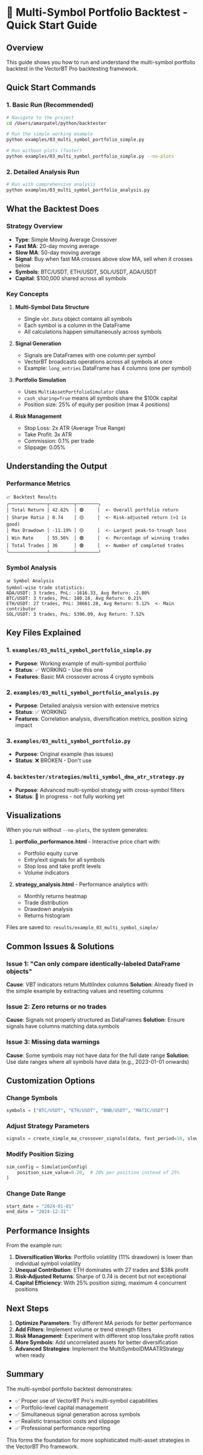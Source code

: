# 🚀 Multi-Symbol Portfolio Backtest - Quick Start Guide

## Overview

This guide shows you how to run and understand the multi-symbol portfolio backtest in the VectorBT Pro backtesting framework.

## Quick Start Commands

### 1. Basic Run (Recommended)

```bash
# Navigate to the project
cd /Users/amarpatel/python/backtester

# Run the simple working example
python examples/03_multi_symbol_portfolio_simple.py

# Run without plots (faster)
python examples/03_multi_symbol_portfolio_simple.py --no-plots
```

### 2. Detailed Analysis Run

```bash
# Run with comprehensive analysis
python examples/03_multi_symbol_portfolio_analysis.py
```

## What the Backtest Does

### Strategy Overview
- **Type**: Simple Moving Average Crossover
- **Fast MA**: 20-day moving average
- **Slow MA**: 50-day moving average
- **Signal**: Buy when fast MA crosses above slow MA, sell when it crosses below
- **Symbols**: BTC/USDT, ETH/USDT, SOL/USDT, ADA/USDT
- **Capital**: $100,000 shared across all symbols

### Key Concepts

1. **Multi-Symbol Data Structure**
   - Single `vbt.Data` object contains all symbols
   - Each symbol is a column in the DataFrame
   - All calculations happen simultaneously across symbols

2. **Signal Generation**
   - Signals are DataFrames with one column per symbol
   - VectorBT broadcasts operations across all symbols at once
   - Example: `long_entries` DataFrame has 4 columns (one per symbol)

3. **Portfolio Simulation**
   - Uses `MultiAssetPortfolioSimulator` class
   - `cash_sharing=True` means all symbols share the $100k capital
   - Position size: 25% of equity per position (max 4 positions)

4. **Risk Management**
   - Stop Loss: 2x ATR (Average True Range)
   - Take Profit: 3x ATR
   - Commission: 0.1% per trade
   - Slippage: 0.05%

## Understanding the Output

### Performance Metrics

```
📈 Backtest Results
╭──────────────┬─────────┬────────╮
│ Total Return │ 42.62%  │ 🟢     │  <- Overall portfolio return
│ Sharpe Ratio │ 0.74    │ 🟡     │  <- Risk-adjusted return (>1 is good)
│ Max Drawdown │ -11.19% │ 🟡     │  <- Largest peak-to-trough loss
│ Win Rate     │ 55.56%  │ 🟢     │  <- Percentage of winning trades
│ Total Trades │ 36      │ 🟢     │  <- Number of completed trades
╰──────────────┴─────────┴────────╯
```

### Symbol Analysis

```
📊 Symbol Analysis
Symbol-wise trade statistics:
ADA/USDT: 3 trades, PnL: -1616.33, Avg Return: -2.80%
BTC/USDT: 3 trades, PnL: 180.18, Avg Return: 0.21%
ETH/USDT: 27 trades, PnL: 38661.28, Avg Return: 5.12%  <- Main contributor
SOL/USDT: 3 trades, PnL: 5396.09, Avg Return: 7.52%
```

## Key Files Explained

### 1. `examples/03_multi_symbol_portfolio_simple.py`
- **Purpose**: Working example of multi-symbol portfolio
- **Status**: ✅ WORKING - Use this one
- **Features**: Basic MA crossover across 4 crypto symbols

### 2. `examples/03_multi_symbol_portfolio_analysis.py`
- **Purpose**: Detailed analysis version with extensive metrics
- **Status**: ✅ WORKING
- **Features**: Correlation analysis, diversification metrics, position sizing impact

### 3. `examples/03_multi_symbol_portfolio.py`
- **Purpose**: Original example (has issues)
- **Status**: ❌ BROKEN - Don't use

### 4. `backtester/strategies/multi_symbol_dma_atr_strategy.py`
- **Purpose**: Advanced multi-symbol strategy with cross-symbol filters
- **Status**: 🔧 In progress - not fully working yet

## Visualizations

When you run without `--no-plots`, the system generates:

1. **portfolio_performance.html** - Interactive price chart with:
   - Portfolio equity curve
   - Entry/exit signals for all symbols
   - Stop loss and take profit levels
   - Volume indicators

2. **strategy_analysis.html** - Performance analytics with:
   - Monthly returns heatmap
   - Trade distribution
   - Drawdown analysis
   - Returns histogram

Files are saved to: `results/example_03_multi_symbol_simple/`

## Common Issues & Solutions

### Issue 1: "Can only compare identically-labeled DataFrame objects"
**Cause**: VBT indicators return MultiIndex columns
**Solution**: Already fixed in the simple example by extracting values and resetting columns

### Issue 2: Zero returns or no trades
**Cause**: Signals not properly structured as DataFrames
**Solution**: Ensure signals have columns matching data.symbols

### Issue 3: Missing data warnings
**Cause**: Some symbols may not have data for the full date range
**Solution**: Use date ranges where all symbols have data (e.g., 2023-01-01 onwards)

## Customization Options

### Change Symbols
```python
symbols = ["BTC/USDT", "ETH/USDT", "BNB/USDT", "MATIC/USDT"]
```

### Adjust Strategy Parameters
```python
signals = create_simple_ma_crossover_signals(data, fast_period=10, slow_period=30)
```

### Modify Position Sizing
```python
sim_config = SimulationConfig(
    position_size_value=0.20,  # 20% per position instead of 25%
)
```

### Change Date Range
```python
start_date = "2024-01-01"
end_date = "2024-12-31"
```

## Performance Insights

From the example run:

1. **Diversification Works**: Portfolio volatility (11% drawdown) is lower than individual symbol volatility
2. **Unequal Contribution**: ETH dominates with 27 trades and $38k profit
3. **Risk-Adjusted Returns**: Sharpe of 0.74 is decent but not exceptional
4. **Capital Efficiency**: With 25% position sizing, maximum 4 concurrent positions

## Next Steps

1. **Optimize Parameters**: Try different MA periods for better performance
2. **Add Filters**: Implement volume or trend strength filters
3. **Risk Management**: Experiment with different stop loss/take profit ratios
4. **More Symbols**: Add uncorrelated assets for better diversification
5. **Advanced Strategies**: Implement the MultiSymbolDMAATRStrategy when ready

## Summary

The multi-symbol portfolio backtest demonstrates:
- ✅ Proper use of VectorBT Pro's multi-symbol capabilities
- ✅ Portfolio-level capital management
- ✅ Simultaneous signal generation across symbols
- ✅ Realistic transaction costs and slippage
- ✅ Professional performance reporting

This forms the foundation for more sophisticated multi-asset strategies in the VectorBT Pro framework.